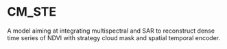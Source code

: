 # CM_STE
A model aiming at integrating multispectral and SAR to reconstruct dense time series of NDVI with strategy cloud mask and spatial temporal encoder.
